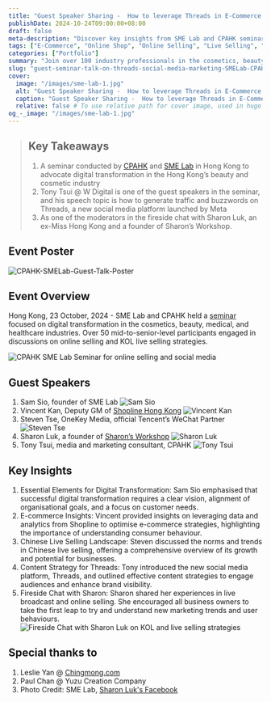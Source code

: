 ```yaml
---
title: "Guest Speaker Sharing -  How to leverage Threads in E-Commerce & Digital Marketing at the CPAHK and SME Lab Seminar"
publishDate: 2024-10-24T09:00:00+08:00 
draft: false 
meta-description: "Discover key insights from SME Lab and CPAHK seminar, featuring expert speakers discussing essential elements for digital transformation, e-commerce analytics, live selling trends in China and Hong Kong, and content strategies for Threads. Join over 100 industry professionals in the cosmetics, beauty, medical, and healthcare sectors as they navigate the digital landscape."
tags: ["E-Commerce", "Online Shop", "Online Selling", "Live Selling", "Shopline", "Threads", "Social Media Marketing", "Video Marketing", "WeChat", "China Digital Marketing"]
categories: ["Portfolio"]
summary: "Join over 100 industry professionals in the cosmetics, beauty, medical, and healthcare sectors as they navigate the digital landscape."
slug: "guest-seminar-talk-on-threads-social-media-marketing-SMELab-CPAHK"
cover:
  image: "/images/sme-lab-1.jpg"
  alt: "Guest Speaker Sharing -  How to leverage Threads in E-Commerce & Digital Marketing at the CPAHK and SME Lab Seminar"
  caption: "Guest Speaker Sharing -  How to leverage Threads in E-Commerce & Digital Marketing at the CPAHK and SME Lab Seminar"
  relative: false # To use relative path for cover image, used in hugo Page-bundles
og_-_image: "/images/sme-lab-1.jpg"
---
```


> ## Key Takeaways 
> 1.  A seminar conducted by [CPAHK](https://www.cosmetic.org.hk/) and [SME Lab](https://www.smelab.com.hk/) in Hong Kong to advocate digital transformation in the Hong Kong’s beauty and cosmetic industry
> 2. Tony Tsui @ W Digital is one of the guest speakers in the seminar, and his speech topic is how to generate traffic and buzzwords on Threads, a new social media platform launched by Meta
> 3. As one of the moderators in the fireside chat with Sharon Luk, an ex-Miss Hong Kong and a founder of Sharon’s Workshop.

## Event Poster
![CPAHK-SMELab-Guest-Talk-Poster](/images/cpa-guest-talk-1023.webp)

## Event Overview
Hong Kong, 23 October, 2024 - SME Lab and CPAHK held a [seminar](https://www.smelab.com.hk/member-exclusive/event/SMELab_Activity_Beauty_Summit) focused on digital transformation in the cosmetics, beauty, medical, and healthcare industries. Over 50 mid-to-senior-level participants engaged in discussions on online selling and KOL live selling strategies.

![CPAHK SME Lab Seminar for online selling and social media](/images/sme-lab-1.jpg)

## Guest Speakers
  1. Sam Sio, founder of SME Lab 
  ![Sam Sio](/images/sme-lab-3.jpg)
  2. Vincent Kan, Deputy GM of [Shopline Hong Kong](https://shopline.hk/) 
  ![Vincent Kan](/images/sme-lab-4.jpg)
  3. Steven Tse, OneKey Media, official Tencent’s WeChat Partner
  ![Steven Tse](/images/sme-lab-6.jpg)
  4. Sharon Luk, a founder of [Sharon’s Workshop](https://www.sharonsworkshop.com/)
  ![Sharon Luk](/images/sharon-1.jpg)
  5. Tony Tsui, media and marketing consultant, CPAHK 
  ![Tony Tsui](/images/sme-lab-5.jpg)

## Key Insights 
1.	Essential Elements for Digital Transformation: Sam Sio emphasised that successful digital transformation requires a clear vision, alignment of organisational goals, and a focus on customer needs.
2.	E-commerce Insights: Vincent provided insights on leveraging data and analytics from Shopline to optimise e-commerce strategies, highlighting the importance of understanding consumer behaviour.
3.	Chinese Live Selling Landscape: Steven discussed the norms and trends in Chinese live selling, offering a comprehensive overview of its growth and potential for businesses.
4.	Content Strategy for Threads: Tony introduced the new social media platform, Threads, and outlined effective content strategies to engage audiences and enhance brand visibility.
5. Fireside Chat with Sharon: Sharon shared her experiences in live broadcast and online selling. She encouraged all business owners to take the first leap to try and understand new marketing trends and user behaviours. 
![Fireside Chat with Sharon Luk on KOL and live selling strategies](/images/sharon-2.jpg)

## Special thanks to
 1. Leslie Yan @ [Chingmong.com](https://www.chingmong.com/)
 2. Paul Chan @ Yuzu Creation Company
 3. Photo Credit: SME Lab, [Sharon Luk's Facebook](https://www.facebook.com/sharon.luk.37) 